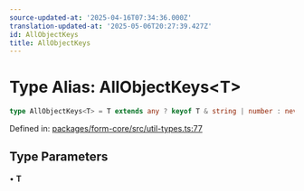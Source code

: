 ```yaml
---
source-updated-at: '2025-04-16T07:34:36.000Z'
translation-updated-at: '2025-05-06T20:27:39.427Z'
id: AllObjectKeys
title: AllObjectKeys
---
```


<!-- DO NOT EDIT: this page is autogenerated from the type comments -->

# Type Alias: AllObjectKeys\<T\>

```ts
type AllObjectKeys<T> = T extends any ? keyof T & string | number : never;
```

Defined in: [packages/form-core/src/util-types.ts:77](https://github.com/TanStack/form/blob/main/packages/form-core/src/util-types.ts#L77)

## Type Parameters

• **T**

